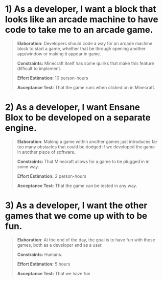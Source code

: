 # 1) As a developer, I want a block that looks like an arcade machine to have code to take me to an arcade game.
>**Elaboration:** Developers should code a way for an arcade machine block to start a game, whether that be through opening another app/window or making it appear in game.
>
>**Constraints:** Minecraft itself has some quirks that make this feature difficult to implement. 
>
>**Effort Estimation:** 10 person-hours
>
>**Acceptance Test:** That the game runs when clicked on in Minecraft. 

# 2) As a developer, I want Ensane Blox to be developed on a separate engine.
>**Elaboration:** Making a game within another games just introduces far too many obstacles that could be dodged if we developed the game in another piece of software. 
>
>**Constraints:** That Minecraft allows for a game to be plugged in in some way. 
>
>**Effort Estimation:** 2 person-hours
>
>**Acceptance Test:** That the game can be tested in any way. 

# 3) As a developer, I want the other games that we come up with to be fun.
>**Elaboration:** At the end of the day, the goal is to have fun with these games, both as a developer and as a user.
>
>**Constraints:** Humans.
>
>**Effort Estimation:** 5 hours
>
>**Acceptance Test:** That we have fun
